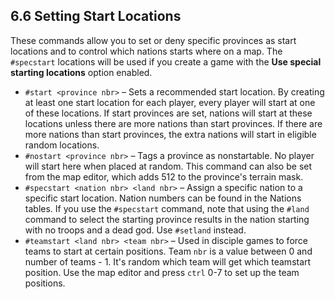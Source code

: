 6.6 Setting Start Locations
---------------------------

These commands allow you to set or deny specific provinces as start locations and to control which nations starts where on a map. The `#specstart` locations will be used if you create a game with the **Use special starting locations** option enabled.

* `#start <province nbr>` – Sets a recommended start location. By creating at least one start location for each player, every player will start at one of these locations. If start provinces are set, nations will start at these locations unless there are more nations than start provinces. If there are more nations than start provinces, the extra nations will start in eligible random locations.
* `#nostart <province nbr>` – Tags a province as nonstartable. No player will start here when placed at random. This command can also be set from the map editor, which adds 512 to the province's terrain mask.
* `#specstart <nation nbr> <land nbr>` – Assign a specific nation to a specific start location. Nation numbers can be found in the Nations tables. If you use the `#specstart` command, note that using the `#land` command to select the starting province results in the nation starting with no troops and a dead god. Use `#setland` instead.
* `#teamstart <land nbr> <team nbr>` – Used in disciple games to force teams to start at certain positions. Team `nbr` is a value between 0 and number of teams - 1. It's random which team will get which teamstart position. Use the map editor and press `ctrl` 0-7 to set up the team positions.
